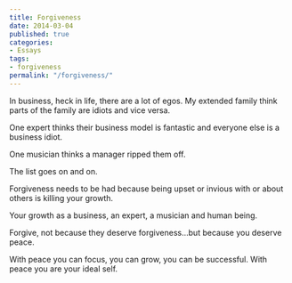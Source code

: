 ```yaml
---
title: Forgiveness
date: 2014-03-04
published: true
categories:
- Essays
tags:
- forgiveness
permalink: "/forgiveness/"
---
```

In business, heck in life, there are a lot of egos. My extended family think parts of the family are idiots and vice versa.

One expert thinks their business model is fantastic and everyone else is a business idiot.

One musician thinks a manager ripped them off.

The list goes on and on.

Forgiveness needs to be had because being upset or invious with or about others is killing your growth.

Your growth as a business, an expert, a musician and human being.

Forgive, not because they deserve forgiveness...but because you deserve peace.

With peace you can focus, you can grow, you can be successful. With peace you are your ideal self.